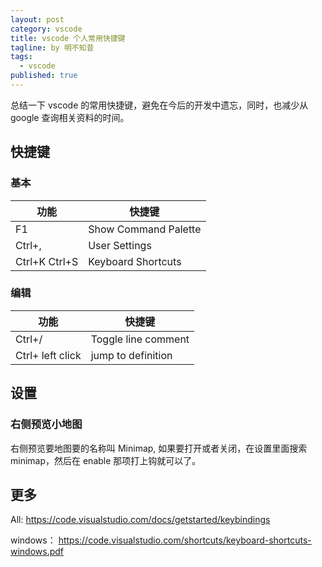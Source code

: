 ```yaml
---
layout: post
category: vscode
title: vscode 个人常用快捷键
tagline: by 明不知昔
tags: 
  - vscode
published: true
---
```


总结一下 vscode 的常用快捷键，避免在今后的开发中遗忘，同时，也减少从 google 查询相关资料的时间。

<!--more-->

## 快捷键

### 基本

| 功能            | 快捷键                  |
| ------------- | -------------------- |
| F1            | Show Command Palette |
| Ctrl+,        | User Settings        |
| Ctrl+K Ctrl+S | Keyboard Shortcuts   |

### 编辑

| 功能               | 快捷键                 |
| ---------------- | ------------------- |
| Ctrl+/           | Toggle line comment |
| Ctrl+ left click | jump to definition  |

## 设置

### 右侧预览小地图

右侧预览要地图要的名称叫 Minimap, 如果要打开或者关闭，在设置里面搜索 minimap，然后在 enable 那项打上钩就可以了。

## 更多

All: https://code.visualstudio.com/docs/getstarted/keybindings

windows： https://code.visualstudio.com/shortcuts/keyboard-shortcuts-windows.pdf